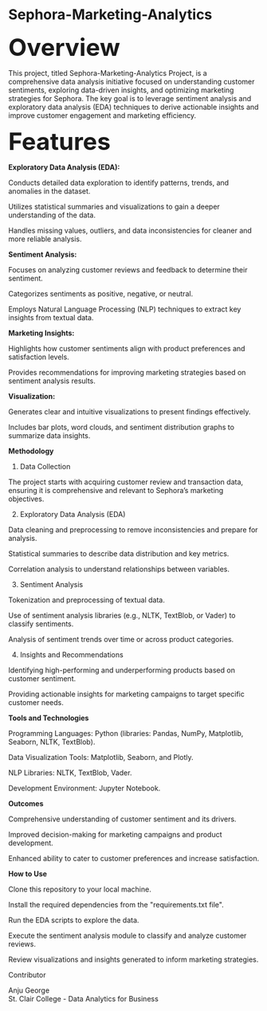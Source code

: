 # Sephora-Marketing-Analytics
<font size=8><b>Overview</b></font>

This project, titled Sephora-Marketing-Analytics Project, is a comprehensive data analysis initiative focused on understanding customer sentiments, exploring data-driven insights, and optimizing marketing strategies for Sephora. The key goal is to leverage sentiment analysis and exploratory data analysis (EDA) techniques to derive actionable insights and improve customer engagement and marketing efficiency.

<b><font size=8>Features</font></b>

<b>Exploratory Data Analysis (EDA):</b>

Conducts detailed data exploration to identify patterns, trends, and anomalies in the dataset.

Utilizes statistical summaries and visualizations to gain a deeper understanding of the data.

Handles missing values, outliers, and data inconsistencies for cleaner and more reliable analysis.

<b>Sentiment Analysis:</b>

Focuses on analyzing customer reviews and feedback to determine their sentiment.

Categorizes sentiments as positive, negative, or neutral.

Employs Natural Language Processing (NLP) techniques to extract key insights from textual data.

<b>Marketing Insights:</b>

Highlights how customer sentiments align with product preferences and satisfaction levels.

Provides recommendations for improving marketing strategies based on sentiment analysis results.

<b>Visualization:</b>

Generates clear and intuitive visualizations to present findings effectively.

Includes bar plots, word clouds, and sentiment distribution graphs to summarize data insights.

<b>Methodology</b>

1. Data Collection

The project starts with acquiring customer review and transaction data, ensuring it is comprehensive and relevant to Sephora’s marketing objectives.

2. Exploratory Data Analysis (EDA)

Data cleaning and preprocessing to remove inconsistencies and prepare for analysis.

Statistical summaries to describe data distribution and key metrics.

Correlation analysis to understand relationships between variables.

3. Sentiment Analysis

Tokenization and preprocessing of textual data.

Use of sentiment analysis libraries (e.g., NLTK, TextBlob, or Vader) to classify sentiments.

Analysis of sentiment trends over time or across product categories.

4. Insights and Recommendations

Identifying high-performing and underperforming products based on customer sentiment.

Providing actionable insights for marketing campaigns to target specific customer needs.

<b>Tools and Technologies</b>

Programming Languages: Python (libraries: Pandas, NumPy, Matplotlib, Seaborn, NLTK, TextBlob).

Data Visualization Tools: Matplotlib, Seaborn, and Plotly.

NLP Libraries: NLTK, TextBlob, Vader.

Development Environment: Jupyter Notebook.

<b>Outcomes</b>

Comprehensive understanding of customer sentiment and its drivers.

Improved decision-making for marketing campaigns and product development.

Enhanced ability to cater to customer preferences and increase satisfaction.

<b>How to Use</b>

Clone this repository to your local machine.

Install the required dependencies from the "requirements.txt file".

Run the EDA scripts to explore the data.

Execute the sentiment analysis module to classify and analyze customer reviews.

Review visualizations and insights generated to inform marketing strategies.

Contributor

Anju George<br>
St. Clair College - Data Analytics for Business
